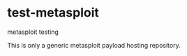 # test-metasploit
metasploit testing

This is only a generic metasploit payload hosting repository.
